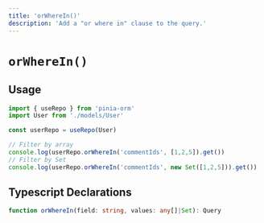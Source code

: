 ```yaml
---
title: 'orWhereIn()'
description: 'Add a "or where in" clause to the query.'
---
```


# `orWhereIn()`

## Usage

````ts
import { useRepo } from 'pinia-orm'
import User from './models/User'

const userRepo = useRepo(User)

// Filter by array
console.log(userRepo.orWhereIn('commentIds', [1,2,5]).get())
// Filter by Set
console.log(userRepo.orWhereIn('commentIds', new Set([1,2,5])).get())

````

## Typescript Declarations

````ts
function orWhereIn(field: string, values: any[]|Set): Query
````
